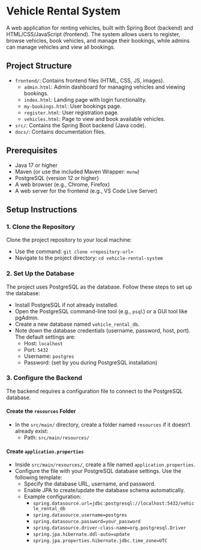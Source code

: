 # Vehicle Rental System

A web application for renting vehicles, built with Spring Boot (backend) and HTML/CSS/JavaScript (frontend). The system allows users to register, browse vehicles, book vehicles, and manage their bookings, while admins can manage vehicles and view all bookings.

## Project Structure
- `frontend/`: Contains frontend files (HTML, CSS, JS, images).
  - `admin.html`: Admin dashboard for managing vehicles and viewing bookings.
  - `index.html`: Landing page with login functionality.
  - `my-bookings.html`: User bookings page.
  - `register.html`: User registration page.
  - `vehicles.html`: Page to view and book available vehicles.
- `src/`: Contains the Spring Boot backend (Java code).
- `docs/`: Contains documentation files.

## Prerequisites
- Java 17 or higher
- Maven (or use the included Maven Wrapper: `mvnw`)
- PostgreSQL (version 12 or higher)
- A web browser (e.g., Chrome, Firefox)
- A web server for the frontend (e.g., VS Code Live Server)

## Setup Instructions

### 1. Clone the Repository
Clone the project repository to your local machine:
- Use the command: `git clone <repository-url>`
- Navigate to the project directory: `cd vehicle-rental-system`

### 2. Set Up the Database
The project uses PostgreSQL as the database. Follow these steps to set up the database:
- Install PostgreSQL if not already installed.
- Open the PostgreSQL command-line tool (e.g., `psql`) or a GUI tool like pgAdmin.
- Create a new database named `vehicle_rental_db`.
- Note down the database credentials (username, password, host, port). The default settings are:
  - Host: `localhost`
  - Port: `5432`
  - Username: `postgres`
  - Password: (set by you during PostgreSQL installation)

### 3. Configure the Backend
The backend requires a configuration file to connect to the PostgreSQL database.

#### Create the `resources` Folder
- In the `src/main/` directory, create a folder named `resources` if it doesn’t already exist:
  - Path: `src/main/resources/`

#### Create `application.properties`
- Inside `src/main/resources/`, create a file named `application.properties`.
- Configure the file with your PostgreSQL database settings. Use the following template:
  - Specify the database URL, username, and password.
  - Enable JPA to create/update the database schema automatically.
  - Example configuration:
    - `spring.datasource.url=jdbc:postgresql://localhost:5432/vehicle_rental_db`
    - `spring.datasource.username=postgres`
    - `spring.datasource.password=your_password`
    - `spring.datasource.driver-class-name=org.postgresql.Driver`
    - `spring.jpa.hibernate.ddl-auto=update`
    - `spring.jpa.properties.hibernate.jdbc.time_zone=UTC`


